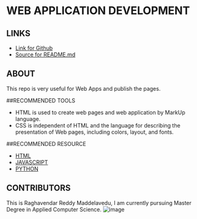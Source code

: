 # WEB APPLICATION DEVELOPMENT

## LINKS
- [Link for Github](https://mraghavendar.github.io/aboutme/"Page")
- [Source for README.md](https://github.com/MRaghavendar/aboutme)

## ABOUT
This repo is very useful for Web Apps and publish the pages.

##RECOMMENDED TOOLS
- HTML is used to create web pages and web application by MarkUp language.
- CSS is independent of HTML and the language for describing the presentation of Web pages, including colors, layout, and fonts.

##RECOMMENDED RESOURCE
- [HTML](https://www.w3schools.com/html/default.asp)
- [JAVASCRIPT](https://www.w3schools.com/js/default.asp)
- [PYTHON](https://www.w3schools.com/js/default.asp)

## CONTRIBUTORS
This is Raghavendar Reddy Maddelavedu, I am currently pursuing Master Degree in Applied Computer Science.
![image]( https://www.amnh.org/var/ezflow_site/storage/images/media/amnh/images/learn-teach/sos-images/partners/top-image/northwestmissouri-top_2x/2272565-1-eng-US/northwestmissouri-top_2x.jpg "")
